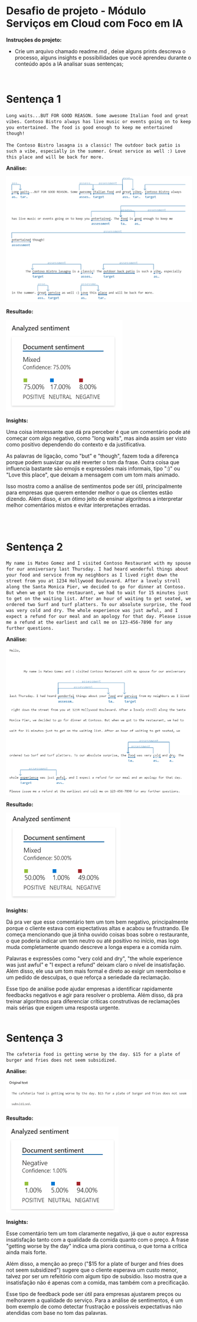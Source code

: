 # Desafio de projeto - Módulo Serviços em Cloud com Foco em IA

**Instruções do projeto:**
- Crie um arquivo chamado readme.md , deixe alguns prints descreva o processo, alguns insights e possibilidades que você aprendeu durante o conteúdo após a IA analisar suas sentenças;

<br>

# Sentença 1

```
Long waits...BUT FOR GOOD REASON. Some awesome Italian food and great vibes. Contoso Bistro always has live music or events going on to keep you entertained. The food is good enough to keep me entertained though!

The Contoso Bistro lasagna is a classic! The outdoor back patio is such a vibe, especially in the summer. Great service as well :) Love this place and will be back for more.
```

**Análise:**

![](./images/image-text-1.png)

**Resultado:**

![](./images/image-text-1-analysis.png)

**Insights:**

Uma coisa interessante que dá pra perceber é que um comentário pode até começar com algo negativo, como "long waits", mas ainda assim ser visto como positivo dependendo do contexto e da justificativa. 

As palavras de ligação, como "but" e "though", fazem toda a diferença porque podem suavizar ou até reverter o tom da frase. Outra coisa que influencia bastante são emojis e expressões mais informais, tipo ":)" ou "Love this place", que deixam a mensagem com um tom mais animado. 

Isso mostra como a análise de sentimentos pode ser útil, principalmente para empresas que querem entender melhor o que os clientes estão dizendo. Além disso, é um ótimo jeito de ensinar algoritmos a interpretar melhor comentários mistos e evitar interpretações erradas.

<br>
<br>

# Sentença 2

```
My name is Mateo Gomez and I visited Contoso Restaurant with my spouse for our anniversary last Thursday. I had heard wonderful things about your food and service from my neighbors as I lived right down the street from you at 1234 Hollywood Boulevard. After a lovely stroll along the Santa Monica Pier, we decided to go for dinner at Contoso. But when we got to the restaurant, we had to wait for 15 minutes just to get on the waiting list. After an hour of waiting to get seated, we ordered two Surf and turf platters. To our absolute surprise, the food was very cold and dry. The whole experience was just awful, and I expect a refund for our meal and an apology for that day. Please issue me a refund at the earliest and call me on 123-456-7890 for any further questions.
```

**Análise:**

![](./images/image-text-2.png)

**Resultado:**

![](./images/image-text-2-analysis.png)

**Insights:**

Dá pra ver que esse comentário tem um tom bem negativo, principalmente porque o cliente estava com expectativas altas e acabou se frustrando. Ele começa mencionando que já tinha ouvido coisas boas sobre o restaurante, o que poderia indicar um tom neutro ou até positivo no início, mas logo muda completamente quando descreve a longa espera e a comida ruim.

Palavras e expressões como "very cold and dry", "the whole experience was just awful" e "I expect a refund" deixam claro o nível de insatisfação. Além disso, ele usa um tom mais formal e direto ao exigir um reembolso e um pedido de desculpas, o que reforça a seriedade da reclamação.

Esse tipo de análise pode ajudar empresas a identificar rapidamente feedbacks negativos e agir para resolver o problema. Além disso, dá pra treinar algoritmos para diferenciar críticas construtivas de reclamações mais sérias que exigem uma resposta urgente.
<br>
<br>

# Sentença 3

```
The cafeteria food is getting worse by the day. $15 for a plate of burger and fries does not seem subsidized.
```

**Análise:**

![](./images/image-text-3.png)

**Resultado:**

![](./images/image-text-3-analysis.png)

**Insights:**

Esse comentário tem um tom claramente negativo, já que o autor expressa insatisfação tanto com a qualidade da comida quanto com o preço. A frase "getting worse by the day" indica uma piora contínua, o que torna a crítica ainda mais forte.

Além disso, a menção ao preço ("$15 for a plate of burger and fries does not seem subsidized") sugere que o cliente esperava um custo menor, talvez por ser um refeitório com algum tipo de subsídio. Isso mostra que a insatisfação não é apenas com a comida, mas também com a precificação.

Esse tipo de feedback pode ser útil para empresas ajustarem preços ou melhorarem a qualidade do serviço. Para a análise de sentimentos, é um bom exemplo de como detectar frustração e possíveis expectativas não atendidas com base no tom das palavras.


